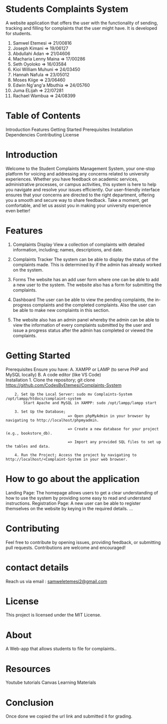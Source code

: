 # Students Complaints System
A website application that offers the user with the functionality of sending, tracking and filling for complaints that the user might have. It is developed for students.
<ol>
<li>Samwel Etemesi => 21/00816</li>
<li>Joseph Kimani => 19/06127</li>
<li>Abdullahi Adan => 21/04606</li>
<li>Macharia Lenny Maina => 17/00286</li>
<li>Seth Oyoloko => 16/03584</li>
<li>Kioi William Muhuni => 24/03450</li>
<li>Hannah Nafula => 23/05012</li>
<li>Moses Kiige => 23/06460</li>
<li>Edwin Ng'ang'a Mbuthia => 24/05760</li>
<li>Juma ELijah => 22/07281</li>
<li>Rachael Wambua => 24/08399</li>
</ol>

# Table of Contents
Introduction Features 
Getting Started 
Prerequisites 
Installation 
Dependencies 
Contributing License

# Introduction
Welcome to the Student Complaints Management System, your one-stop platform for voicing and addressing any concerns related to university experiences. Whether you have feedback on academic services, administrative processes, or campus activities, this system is here to help you navigate and resolve your issues efficiently. Our user-friendly interface ensures that your concerns are directed to the right department, offering you a smooth and secure way to share feedback. Take a moment, get comfortable, and let us assist you in making your university experience even better!

# Features
1. Complaints Display
View a collection of complaints with detailed information, including; names, descriptions, and date.

2. Complaints Tracker
The system can be able to display the status of the complaints made.
This is determined by if the admin has already worked on the system.

3. Forms
The website has an add user form where one can be able to add a new user to the system.
The website also has a form for submitting the complaints.

4. Dashboard
The user can be able to view the pending complaints, the in-progress complaints and the completed complaints.
Also the user can be able to make new complaints in this section.
 
5. The website also has an admin panel whereby the admin can be able to view the information of every complaints submitted by the user and issue a  progress status after the admin has completed or viewed the complaints.

# Getting Started
Prerequisites
Ensure you have:
A. XAMPP or LAMP (to serve PHP and MySQL locally)
B. A code editor (like VS Code)    
Installation 
        1. Clone the repository; git clone https://github.com/CodesByEtemesi/Complaints-System
        
        2. Set Up the Local Server: sudo mv Complaints-System /opt/lampp/htdocs/complaint-system
            Start Apache and MySQL in XAMPP: sudo /opt/lampp/lampp start

        3. Set Up the Database; 
                                => Open phpMyAdmin in your browser by navigating to http://localhost/phpmyadmin.

                                => Create a new database for your project (e.g., bookstore_db).

                                => Import any provided SQL files to set up the tables and data.

        4. Run the Project; Access the project by navigating to http://localhost/<Complaint-System in your web browser.

# How to go about the application
Landing Page: The homepage allows users to get a clear understanding of how to use the system by providing some easy to read and understand instructions.
Registration Page: A new user can be able to register themselves on the website by keying in the required details.
...
# Contributing 
Feel free to contribute by opening issues, providing feedback, or submitting pull requests. 
Contributions are welcome and encouraged!

# contact details
Reach us via email : samweletemesi2@gmail.com

# License
This project is licensed under the MIT License.

# About
A Web-app that allows students to file for complaints..

# Resources
 Youtube tutorials 
 Canvas Learning Materials

# Conclusion
 Once done we copied the url link and submitted it for grading.